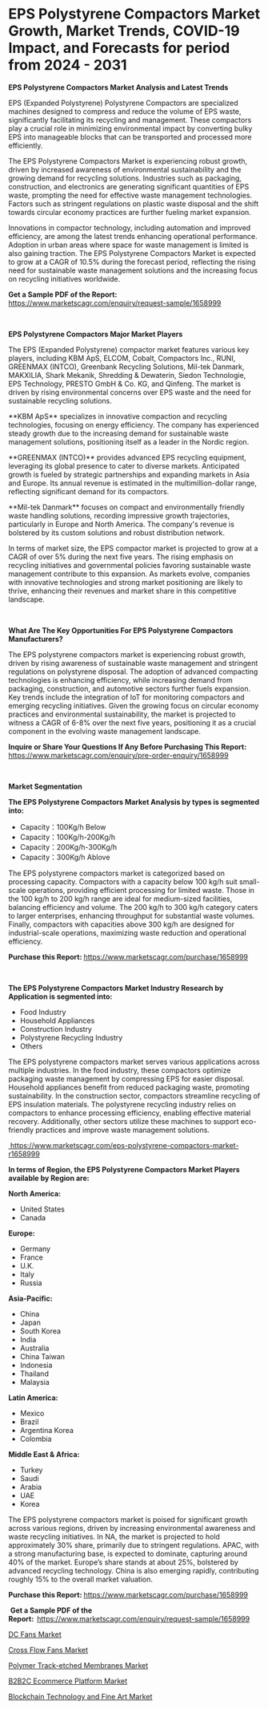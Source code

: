 <p><h1>EPS Polystyrene Compactors Market Growth, Market Trends, COVID-19 Impact, and Forecasts for period from 2024 - 2031</h1></p><p><strong>EPS Polystyrene Compactors Market Analysis and Latest Trends</strong></p>
<p><p>EPS (Expanded Polystyrene) Polystyrene Compactors are specialized machines designed to compress and reduce the volume of EPS waste, significantly facilitating its recycling and management. These compactors play a crucial role in minimizing environmental impact by converting bulky EPS into manageable blocks that can be transported and processed more efficiently.</p><p>The EPS Polystyrene Compactors Market is experiencing robust growth, driven by increased awareness of environmental sustainability and the growing demand for recycling solutions. Industries such as packaging, construction, and electronics are generating significant quantities of EPS waste, prompting the need for effective waste management technologies. Factors such as stringent regulations on plastic waste disposal and the shift towards circular economy practices are further fueling market expansion.</p><p>Innovations in compactor technology, including automation and improved efficiency, are among the latest trends enhancing operational performance. Adoption in urban areas where space for waste management is limited is also gaining traction. The EPS Polystyrene Compactors Market is expected to grow at a CAGR of 10.5% during the forecast period, reflecting the rising need for sustainable waste management solutions and the increasing focus on recycling initiatives worldwide.</p></p>
<p><strong>Get a Sample PDF of the Report:&nbsp;</strong> <a href="https://www.marketscagr.com/enquiry/request-sample/1658999?utm_campaign=1265&utm_medium=2&utm_source=Github&utm_content=ia&utm_term=03102024&utm_id=eps-polystyrene-compactors">https://www.marketscagr.com/enquiry/request-sample/1658999</a></p>
<p>&nbsp;</p>
<p><strong>EPS Polystyrene Compactors Major Market Players</strong></p>
<p><p>The EPS (Expanded Polystyrene) compactor market features various key players, including KBM ApS, ELCOM, Cobalt, Compactors Inc., RUNI, GREENMAX (INTCO), Greenbank Recycling Solutions, Mil-tek Danmark, MAKXILIA, Shark Mekanik, Shredding & Dewaterin, Siedon Technologie, EPS Technology, PRESTO GmbH & Co. KG, and Qinfeng. The market is driven by rising environmental concerns over EPS waste and the need for sustainable recycling solutions.</p><p>**KBM ApS** specializes in innovative compaction and recycling technologies, focusing on energy efficiency. The company has experienced steady growth due to the increasing demand for sustainable waste management solutions, positioning itself as a leader in the Nordic region.</p><p>**GREENMAX (INTCO)** provides advanced EPS recycling equipment, leveraging its global presence to cater to diverse markets. Anticipated growth is fueled by strategic partnerships and expanding markets in Asia and Europe. Its annual revenue is estimated in the multimillion-dollar range, reflecting significant demand for its compactors.</p><p>**Mil-tek Danmark** focuses on compact and environmentally friendly waste handling solutions, recording impressive growth trajectories, particularly in Europe and North America. The company's revenue is bolstered by its custom solutions and robust distribution network.</p><p>In terms of market size, the EPS compactor market is projected to grow at a CAGR of over 5% during the next five years. The rising emphasis on recycling initiatives and governmental policies favoring sustainable waste management contribute to this expansion. As markets evolve, companies with innovative technologies and strong market positioning are likely to thrive, enhancing their revenues and market share in this competitive landscape.</p></p>
<p>&nbsp;</p>
<p><strong>What Are The Key Opportunities For EPS Polystyrene Compactors Manufacturers?</strong></p>
<p><p>The EPS polystyrene compactors market is experiencing robust growth, driven by rising awareness of sustainable waste management and stringent regulations on polystyrene disposal. The adoption of advanced compacting technologies is enhancing efficiency, while increasing demand from packaging, construction, and automotive sectors further fuels expansion. Key trends include the integration of IoT for monitoring compactors and emerging recycling initiatives. Given the growing focus on circular economy practices and environmental sustainability, the market is projected to witness a CAGR of 6-8% over the next five years, positioning it as a crucial component in the evolving waste management landscape.</p></p>
<p><strong>Inquire or Share Your Questions If Any Before Purchasing This Report:</strong> <a href="https://www.marketscagr.com/enquiry/pre-order-enquiry/1658999?utm_campaign=1265&utm_medium=2&utm_source=Github&utm_content=ia&utm_term=03102024&utm_id=eps-polystyrene-compactors">https://www.marketscagr.com/enquiry/pre-order-enquiry/1658999</a></p>
<p>&nbsp;</p>
<p><strong>Market Segmentation</strong></p>
<p><strong>The EPS Polystyrene Compactors Market Analysis by types is segmented into:</strong></p>
<p><ul><li>Capacity：100Kg/h Below</li><li>Capacity：100Kg/h-200Kg/h</li><li>Capacity：200Kg/h-300Kg/h</li><li>Capacity：300Kg/h Ablove</li></ul></p>
<p><p>The EPS polystyrene compactors market is categorized based on processing capacity. Compactors with a capacity below 100 kg/h suit small-scale operations, providing efficient processing for limited waste. Those in the 100 kg/h to 200 kg/h range are ideal for medium-sized facilities, balancing efficiency and volume. The 200 kg/h to 300 kg/h category caters to larger enterprises, enhancing throughput for substantial waste volumes. Finally, compactors with capacities above 300 kg/h are designed for industrial-scale operations, maximizing waste reduction and operational efficiency.</p></p>
<p><strong>Purchase this Report:&nbsp;</strong><a href="https://www.marketscagr.com/purchase/1658999?utm_campaign=1265&utm_medium=2&utm_source=Github&utm_content=ia&utm_term=03102024&utm_id=eps-polystyrene-compactors">https://www.marketscagr.com/purchase/1658999</a></p>
<p>&nbsp;</p>
<p><strong>The EPS Polystyrene Compactors Market Industry Research by Application is segmented into:</strong></p>
<p><ul><li>Food Industry</li><li>Household Appliances</li><li>Construction Industry</li><li>Polystyrene Recycling Industry</li><li>Others</li></ul></p>
<p><p>The EPS polystyrene compactors market serves various applications across multiple industries. In the food industry, these compactors optimize packaging waste management by compressing EPS for easier disposal. Household appliances benefit from reduced packaging waste, promoting sustainability. In the construction sector, compactors streamline recycling of EPS insulation materials. The polystyrene recycling industry relies on compactors to enhance processing efficiency, enabling effective material recovery. Additionally, other sectors utilize these machines to support eco-friendly practices and improve waste management solutions.</p></p>
<p><a href="https://www.marketscagr.com/eps-polystyrene-compactors-market-r1658999?utm_campaign=1265&utm_medium=2&utm_source=Github&utm_content=ia&utm_term=03102024&utm_id=eps-polystyrene-compactors">&nbsp;https://www.marketscagr.com/eps-polystyrene-compactors-market-r1658999</a></p>
<p><strong>In terms of Region, the EPS Polystyrene Compactors Market Players available by Region are:</strong></p>
<p>
    <p> <strong> North America: </strong>
        <ul>
            <li>United States</li>
            <li>Canada</li>
        </ul>
        </p> 
    <p> <strong> Europe: </strong>
        <ul>
            <li>Germany</li>
            <li>France</li>
            <li>U.K.</li>
            <li>Italy</li>
            <li>Russia</li>
        </ul>
        </p> 
    <p> <strong> Asia-Pacific: </strong>
        <ul>
            <li>China</li>
            <li>Japan</li>
            <li>South Korea</li>
            <li>India</li>
            <li>Australia</li>
            <li>China Taiwan</li>
            <li>Indonesia</li>
            <li>Thailand</li>
            <li>Malaysia</li>
        </ul>
        </p> 
    <p> <strong> Latin America: </strong>
        <ul>
            <li>Mexico</li>
            <li>Brazil</li>
            <li>Argentina Korea</li>
            <li>Colombia</li>
        </ul>
        </p> 
    <p> <strong> Middle East & Africa: </strong>
        <ul>
            <li>Turkey</li>
            <li>Saudi</li>
            <li>Arabia</li>
            <li>UAE</li>
            <li>Korea</li>
        </ul>
    </p>
    </p>
<p><p>The EPS polystyrene compactors market is poised for significant growth across various regions, driven by increasing environmental awareness and waste recycling initiatives. In NA, the market is projected to hold approximately 30% share, primarily due to stringent regulations. APAC, with a strong manufacturing base, is expected to dominate, capturing around 40% of the market. Europe’s share stands at about 25%, bolstered by advanced recycling technology. China is also emerging rapidly, contributing roughly 15% to the overall market valuation.</p></p>
<p><strong>Purchase this Report: </strong><a href="https://www.marketscagr.com/purchase/1658999?utm_campaign=1265&utm_medium=2&utm_source=Github&utm_content=ia&utm_term=03102024&utm_id=eps-polystyrene-compactors">https://www.marketscagr.com/purchase/1658999</a></p>
<p>&nbsp;<strong>Get a Sample PDF of the Report:&nbsp;&nbsp;</strong><a href="https://www.marketscagr.com/enquiry/request-sample/1658999?utm_campaign=1265&utm_medium=2&utm_source=Github&utm_content=ia&utm_term=03102024&utm_id=eps-polystyrene-compactors">https://www.marketscagr.com/enquiry/request-sample/1658999</a></p>
<p><strong></strong></p>
<p><p><a href="https://www.linkedin.com/pulse/exploring-dc-fans-market-dynamics-global-trends-future-growth-0be1f?utm_campaign=1265&utm_medium=2&utm_source=Github&utm_content=ia&utm_term=03102024&utm_id=eps-polystyrene-compactors">DC Fans Market</a></p><p><a href="https://www.linkedin.com/pulse/cross-flow-fans-market-report-product-type-ac-fansdc-end-mkruf?trackingId=5uz1SMUfQUCvJHpTCDHp1Q%3D%3D&utm_campaign=1265&utm_medium=2&utm_source=Github&utm_content=ia&utm_term=03102024&utm_id=eps-polystyrene-compactors">Cross Flow Fans Market</a></p><p><a href="https://github.com/RoccoManning/Market-Research-Report-List-7/blob/main/polymer-track-etched-membranes-market.md?utm_campaign=1265&utm_medium=2&utm_source=Github&utm_content=ia&utm_term=03102024&utm_id=eps-polystyrene-compactors">Polymer Track-etched Membranes Market</a></p><p><a href="https://issuu.com/reportprime-2/docs/b2b2c-ecommerce-platform-market-siz_9d74c3210a1f86?utm_campaign=1265&utm_medium=2&utm_source=Github&utm_content=ia&utm_term=03102024&utm_id=eps-polystyrene-compactors">B2B2C Ecommerce Platform Market</a></p><p><a href="https://issuu.com/reportprime-2/docs/blockchain-technology-and-fine-art-_95056a1aab5c3c?utm_campaign=1265&utm_medium=2&utm_source=Github&utm_content=ia&utm_term=03102024&utm_id=eps-polystyrene-compactors">Blockchain Technology and Fine Art Market</a></p></p>